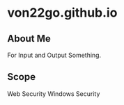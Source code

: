 # von22go.github.io

## About Me
For Input and Output Something.

## Scope
Web Security
Windows Security
